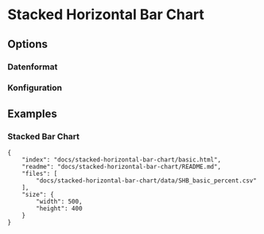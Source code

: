 # Stacked Horizontal Bar Chart

## Options

### Datenformat

### Konfiguration

## Examples

### Stacked Bar Chart

```project
{
    "index": "docs/stacked-horizontal-bar-chart/basic.html",
    "readme": "docs/stacked-horizontal-bar-chart/README.md",
    "files": [
        "docs/stacked-horizontal-bar-chart/data/SHB_basic_percent.csv"
    ],
    "size": {
        "width": 500,
        "height": 400
    }
}
```